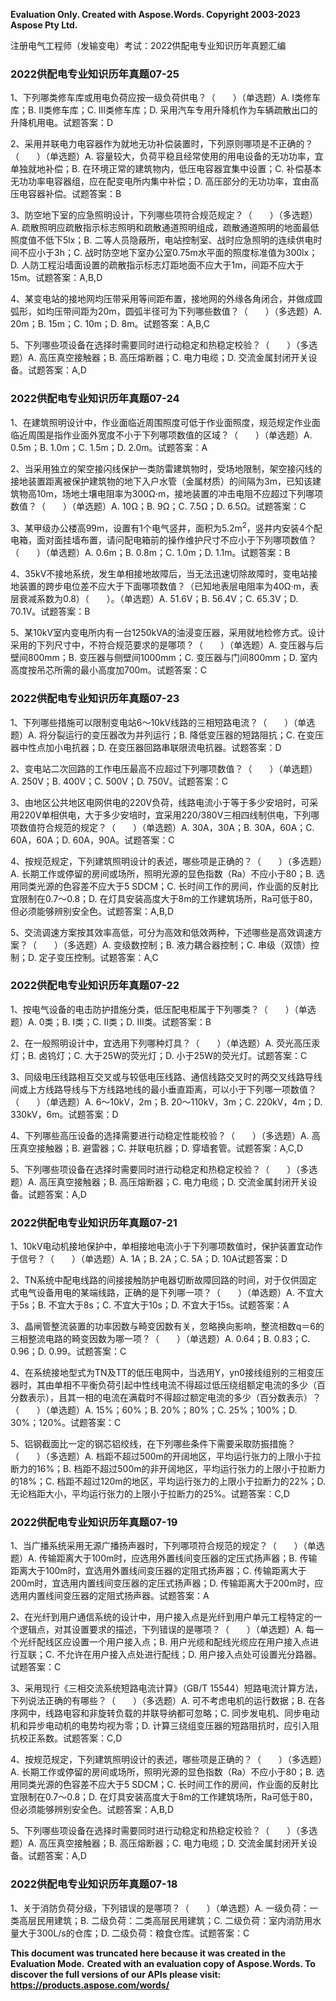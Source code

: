 ﻿**Evaluation Only. Created with Aspose.Words. Copyright 2003-2023 Aspose Pty Ltd.**

注册电气工程师（发输变电）考试：2022供配电专业知识历年真题汇编
### **2022供配电专业知识历年真题07-25**
1、下列哪类修车库或用电负荷应按一级负荷供电？（　　）（单选题）A. Ⅰ类修车库；B. Ⅱ类修车库；C. Ⅲ类修车库；D. 采用汽车专用升降机作为车辆疏散出口的升降机用电。试题答案：D

2、采用并联电力电容器作为就地无功补偿装置时，下列原则哪项是不正确的？（　　）（单选题）A. 容量较大，负荷平稳且经常使用的用电设备的无功功率，宜单独就地补偿；B. 在环境正常的建筑物内，低压电容器宜集中设置；C. 补偿基本无功功率电容器组，应在配变电所内集中补偿；D. 高压部分的无功功率，宜由高压电容器补偿。试题答案：B

3、防空地下室的应急照明设计，下列哪些项符合规范规定？（　　）（多选题）A. 疏散照明应疏散指示标志照明和疏散通道照明组成，疏散通道照明的地面最低照度值不低下5lx；B. 二等人员隐蔽所，电站控制室、战时应急照明的连续供电时间不应小于3h；C. 战时防空地下室办公室0.75m水平面的照度标准值为300lx；D. 人防工程沿墙面设置的疏散指示标志灯距地面不应大于1m，间距不应大于15m。试题答案：A,B,D

4、某变电站的接地网均压带采用等间距布置，接地网的外缘各角闭合，并做成圆弧形，如均压带间距为20m，圆弧半径可为下列哪些数值？（　　）（多选题）A. 20m；B. 15m；C. 10m；D. 8m。试题答案：A,B,C

5、下列哪些项设备在选择时需要同时进行动稳定和热稳定校验？（　　）（多选题）A. 高压真空接触器；B. 高压熔断器；C. 电力电缆；D. 交流金属封闭开关设备。试题答案：A,D

### **2022供配电专业知识历年真题07-24**
1、在建筑照明设计中，作业面临近周围照度可低于作业面照度，规范规定作业面临近周围是指作业面外宽度不小于下列哪项数值的区域？（　　）（单选题）A. 0.5m；B. 1.0m；C. 1.5m；D. 2.0m。试题答案：A

2、当采用独立的架空接闪线保护一类防雷建筑物时，受场地限制，架空接闪线的接地装置距离被保护建筑物的地下入户水管（金属材质）的间隔为3m，已知该建筑物高10m，场地土壤电阻率为300Ω·m，接地装置的冲击电阻不应超过下列哪项数值？（　　）（单选题）A. 10Ω；B. 9Ω；C. 7.5Ω；D. 6.5Ω。试题答案：C

3、某甲级办公楼高99m，设置有1个电气竖井，面积为5.2m<sup>2</sup>，竖井内安装4个配电箱，面对面挂墙布置，请问配电箱前的操作维护尺寸不应小于下列哪项数值？（　　）（单选题）A. 0.6m；B. 0.8m；C. 1.0m；D. 1.1m。试题答案：B

4、35kV不接地系统，发生单相接地故障后，当无法迅速切除故障时，变电站接地装置的跨步电位差不应大于下面哪项数值？（已知地表层电阻率为40Ω·m，表层衰减系数为0.8）（　　）。（单选题）A. 51.6V；B. 56.4V；C. 65.3V；D. 70.1V。试题答案：B

5、某10kV室内变电所内有一台1250kVA的油浸变压器，采用就地检修方式。设计采用的下列尺寸中，不符合规范要求的是哪项？（　　）（单选题）A. 变压器与后壁间800mm；B. 变压器与侧壁间1000mm；C. 变压器与门间800mm；D. 室内高度按吊芯所需的最小高度加700m。试题答案：C

### **2022供配电专业知识历年真题07-23**
1、下列哪些措施可以限制变电站6～10kV线路的三相短路电流？（　　）（单选题）A. 将分裂运行的变压器改为并列运行；B. 降低变压器的短路阻抗；C. 在变压器中性点加小电抗器；D. 在变压器回路串联限流电抗器。试题答案：D

2、变电站二次回路的工作电压最高不应超过下列哪项数值？（　　）（单选题）A. 250V；B. 400V；C. 500V；D. 750V。试题答案：C

3、由地区公共地区电网供电的220V负荷，线路电流小于等于多少安培时，可采用220V单相供电，大于多少安培时，宜采用220/380V三相四线制供电，下列哪项数值符合规范的规定？（　　）（单选题）A. 30A，30A；B. 30A，60A；C. 60A，60A；D. 60A，90A。试题答案：C

4、按规范规定，下列建筑照明设计的表述，哪些项是正确的？（　　）（多选题）A. 长期工作或停留的房间或场所，照明光源的显色指数（Ra）不应小于80；B. 选用同类光源的色容差不应大于5 SDCM；C. 长时间工作的房间，作业面的反射比宜限制在0.7～0.8；D. 在灯具安装高度大于8m的工作建筑场所，Ra可低于80，但必须能够辨别安全色。试题答案：A,B,D

5、交流调速方案按其效率高低，可分为高效和低效两种，下述哪些是高效调速方案？（　　）（多选题）A. 变级数控制；B. 液力耦合器控制；C. 串级（双馈）控制；D. 定子变压控制。试题答案：A,C

### **2022供配电专业知识历年真题07-22**
1、按电气设备的电击防护措施分类，低压配电柜属于下列哪类？（　　）（单选题）A. 0类；B. I类；C. Ⅱ类；D. Ⅲ类。试题答案：B

2、在一般照明设计中，宜选用下列哪种灯具？（　　）（单选题）A. 荧光高压汞灯；B. 卤钨灯；C. 大于25W的荧光灯；D. 小于25W的荧光灯。试题答案：C

3、同级电压线路相互交叉或与较低电压线路、通信线路交叉时的两交叉线路导线间或上方线路导线与下方线路地线的最小垂直距离，可以小于下列哪一项数值？（　　）（单选题）A. 6～10kV，2m；B. 20～110kV，3m；C. 220kV，4m；D. 330kV，6m。试题答案：D

4、下列哪些高压设备的选择需要进行动稳定性能校验？（　　）（多选题）A. 高压真空接触器；B. 避雷器；C. 并联电抗器；D. 穿墙套管。试题答案：A,C,D

5、下列哪些项设备在选择时需要同时进行动稳定和热稳定校验？（　　）（多选题）A. 高压真空接触器；B. 高压熔断器；C. 电力电缆；D. 交流金属封闭开关设备。试题答案：A,D

### **2022供配电专业知识历年真题07-21**
1、10kV电动机接地保护中，单相接地电流小于下列哪项数值时，保护装置宜动作于信号？（　　）（单选题）A. 1A；B. 2A；C. 5A；D. 10A试题答案：D

2、TN系统中配电线路的间接接触防护电器切断故障回路的时间，对于仅供固定式电气设备用电的某端线路，正确的是下列哪一项？（　　）（单选题）A. 不宜大于5s；B. 不宜大于8s；C. 不宜大于10s；D. 不宜大于15s。试题答案：A

3、晶闸管整流装置的功率因数与畸变因数有关，忽略换向影响，整流相数q＝6的三相整流电路的畸变因数为哪一项？（　　）（单选题）A. 0.64；B. 0.83；C. 0.96；D. 0.99。试题答案：C

4、在系统接地型式为TN及TT的低压电网中，当选用Y，yn0接线组别的三相变压器时，其由单相不平衡负荷引起中性线电流不得超过低压绕组额定电流的多少（百分数表示），且其一相的电流在满载时不得超过额定电流的多少（百分数表示）？（　　）（单选题）A. 15%；60%；B. 20%；80%；C. 25%；100%；D. 30%；120%。试题答案：C

5、铝钢截面比一定的钢芯铝绞线，在下列哪些条件下需要采取防振措施？（　　）（多选题）A. 档距不超过500m的开阔地区，平均运行张力的上限小于拉断力的16%；B. 档距不超过500m的非开阔地区，平均运行张力的上限小于拉断力的18%；C. 档距不超过120m的地区，平均运行张力的上限小于拉断力的22%；D. 无论档距大小，平均运行张力的上限小于拉断力的25%。试题答案：C,D

### **2022供配电专业知识历年真题07-19**
1、当广播系统采用无源广播扬声器时，下列哪项符合规范的规定？（　　）（单选题）A. 传输距离大于100m时，应选用外置线间变压器的定压式扬声器；B. 传输距离大于100m时，宜选用外置线间变压器的定阻式扬声器；C. 传输距离大于200m时，宜选用内置线间变压器的定压式扬声器；D. 传输距离大于200m时，应选用内置线间变压器的定阻式扬声器。试题答案：A

2、在光纤到用户通信系统的设计中，用户接入点是光纤到用户单元工程特定的一个逻辑点，对其设置要求的描述，下列错误的是哪项？（　　）（单选题）A. 每一个光纤配线区应设置一个用户接入点；B. 用户光缆和配线光缆应在用户接入点进行互联；C. 不允许在用户接入点处进行配线；D. 用户接入点处可设置光分路器。试题答案：C

3、采用现行《三相交流系统短路电流计算》（GB/T 15544）短路电流计算方法，下列说法正确的有哪些？（　　）（多选题）A. 可不考虑电机的运行数据；B. 在各序网中，线路电容和非旋转负载的并联导纳都可忽略；C. 同步发电机、同步电动机和异步电动机的电势均视为零；D. 计算三绕组变压器的短路阻抗时，应引入阻抗校正系数。试题答案：C,D

4、按规范规定，下列建筑照明设计的表述，哪些项是正确的？（　　）（多选题）A. 长期工作或停留的房间或场所，照明光源的显色指数（Ra）不应小于80；B. 选用同类光源的色容差不应大于5 SDCM；C. 长时间工作的房间，作业面的反射比宜限制在0.7～0.8；D. 在灯具安装高度大于8m的工作建筑场所，Ra可低于80，但必须能够辨别安全色。试题答案：A,B,D

5、下列哪些项设备在选择时需要同时进行动稳定和热稳定校验？（　　）（多选题）A. 高压真空接触器；B. 高压熔断器；C. 电力电缆；D. 交流金属封闭开关设备。试题答案：A,D

### **2022供配电专业知识历年真题07-18**
1、关于消防负荷分级，下列错误的是哪项？（　　）（单选题）A. 一级负荷：一类高层民用建筑；B. 二级负荷：二类高层民用建筑；C. 二级负荷：室内消防用水量大于300L/s的仓库；D. 二级负荷：粮食仓库。试题答案：C

**This document was truncated here because it was created in the Evaluation Mode.**
**Created with an evaluation copy of Aspose.Words. To discover the full versions of our APIs please visit: https://products.aspose.com/words/**
